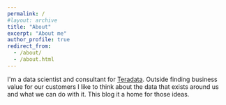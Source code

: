 ```yaml
---
permalink: /
#layout: archive
title: "About"
excerpt: "About me"
author_profile: true
redirect_from:
  - /about/
  - /about.html
---
```


I'm a data scientist and consultant for [Teradata](https://www.teradata.com/). Outside finding business value for our customers I like to think about the data that exists around us and what we can do with it. This blog it a home for those ideas. 



